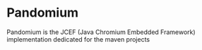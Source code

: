 # Pandomium
Pandomium is the JCEF (Java Chromium Embedded Framework) implementation dedicated for the maven projects 


